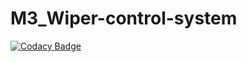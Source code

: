 # M3_Wiper-control-system

[![Codacy Badge](https://api.codacy.com/project/badge/Grade/5c5c6c58b0ab40b48b4c31f064f435dd)](https://app.codacy.com/gh/R-Shyamala/M3_Wiper-control-system?utm_source=github.com&utm_medium=referral&utm_content=R-Shyamala/M3_Wiper-control-system&utm_campaign=Badge_Grade_Settings)